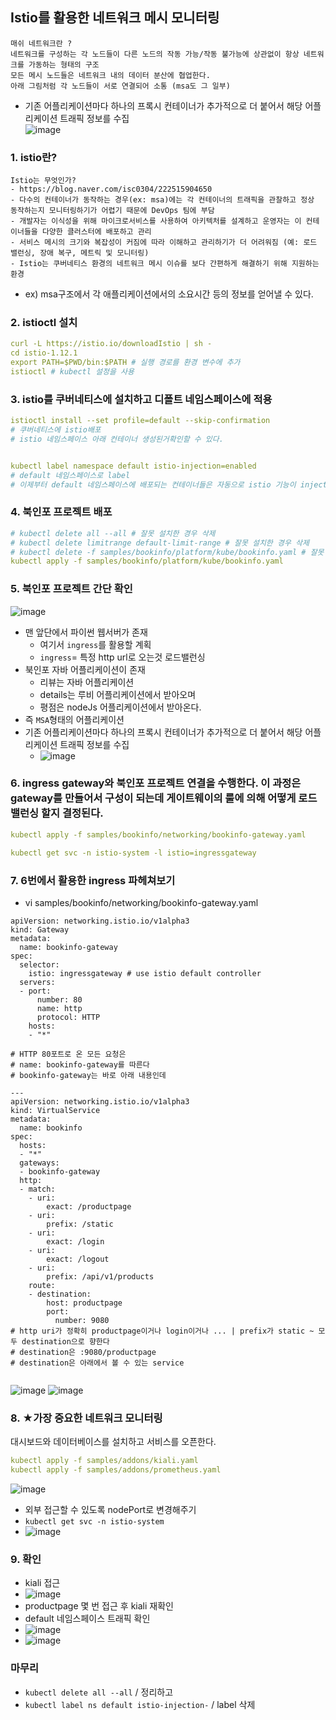 ## Istio를 활용한 네트워크 메시 모니터링

```
매쉬 네트워크란 ? 
네트워크를 구성하는 각 노드들이 다른 노드의 작동 가능/작동 불가능에 상관없이 항상 네트워크를 가동하는 형태의 구조
모든 메시 노드들은 네트워크 내의 데이터 분산에 협업한다.
아래 그림처럼 각 노드들이 서로 연결되어 소통 (msa도 그 일부)
```
- 기존 어플리케이션마다 하나의 프록시 컨테이너가 추가적으로 더 붙어서 해당 어플리케이션 트래픽 정보를 수집  
![image](https://user-images.githubusercontent.com/62214428/147644226-2af0e9fd-5e58-41a3-a359-567da3c435fc.png)

### 1. istio란?
```
Istio는 무엇인가?
- https://blog.naver.com/isc0304/222515904650
- 다수의 컨테이너가 동작하는 경우(ex: msa)에는 각 컨테이너의 트래픽을 관찰하고 정상 동작하는지 모니터링하기가 어렵기 때문에 DevOps 팀에 부담
- 개발자는 이식성을 위해 마이크로서비스를 사용하여 아키텍처를 설계하고 운영자는 이 컨테이너들을 다양한 클러스터에 배포하고 관리
- 서비스 메시의 크기와 복잡성이 커짐에 따라 이해하고 관리하기가 더 어려워짐 (예: 로드 밸런싱, 장애 복구, 메트릭 및 모니터링)
- Istio는 쿠버네티스 환경의 네트워크 메시 이슈를 보다 간편하게 해결하기 위해 지원하는 환경
```
- ex) msa구조에서 각 애플리케이션에서의 소요시간 등의 정보를 얻어낼 수 있다.

### 2. istioctl 설치

```yaml
curl -L https://istio.io/downloadIstio | sh -
cd istio-1.12.1
export PATH=$PWD/bin:$PATH # 실행 경로를 환경 변수에 추가
istioctl # kubectl 설정을 사용

```

### 3. istio를 쿠버네티스에 설치하고 디폴트 네임스페이스에 적용

```yaml
istioctl install --set profile=default --skip-confirmation 
# 쿠버네티스에 istio배포
# istio 네임스페이스 아래 컨테이너 생성된거확인할 수 있다. 


kubectl label namespace default istio-injection=enabled
# default 네임스페이스로 label
# 이제부터 default 네임스페이스에 배포되는 컨테이너들은 자동으로 istio 기능이 inject된다.
```

### 4. 북인포 프로젝트 배포 

```yaml
# kubectl delete all --all # 잘못 설치한 경우 삭제
# kubectl delete limitrange default-limit-range # 잘못 설치한 경우 삭제
# kubectl delete -f samples/bookinfo/platform/kube/bookinfo.yaml # 잘못 설치한 경우 삭제
kubectl apply -f samples/bookinfo/platform/kube/bookinfo.yaml
```

### 5. 북인포 프로젝트 간단 확인
![image](https://user-images.githubusercontent.com/62214428/147646450-c9b01cea-800d-4331-86b2-e2ebe0692c54.png)
- 맨 앞단에서 파이썬 웹서버가 존재
  - 여기서 `ingress`를 활용할 계획
  - `ingress`= 특정 http url로 오는것 로드밸런싱
- 북인포 자바 어플리케이션이 존재
  - 리뷰는 자바 어플리케이션
  - details는 루비 어플리케이션에서 받아오며
  - 평점은 nodeJs 어플리케이션에서 받아온다.
- 즉 `MSA`형태의 어플리케이션
- 기존 어플리케이션마다 하나의 프록시 컨테이너가 추가적으로 더 붙어서 해당 어플리케이션 트래픽 정보를 수집  
  - ![image](https://user-images.githubusercontent.com/62214428/147646786-bac7c7ad-6c7f-41c2-a1cc-2a31b044fbf7.png)

### 6. ingress gateway와 북인포 프로젝트 연결을 수행한다. 이 과정은 gateway를 만들어서 구성이 되는데 게이트웨이의 룰에 의해 어떻게 로드밸런싱 할지 결정된다.

```yaml
kubectl apply -f samples/bookinfo/networking/bookinfo-gateway.yaml

kubectl get svc -n istio-system -l istio=ingressgateway
```

### 7. 6번에서 활용한 ingress 파헤쳐보기
- vi samples/bookinfo/networking/bookinfo-gateway.yaml
```
apiVersion: networking.istio.io/v1alpha3
kind: Gateway
metadata:
  name: bookinfo-gateway
spec:
  selector:
    istio: ingressgateway # use istio default controller
  servers:
  - port:
      number: 80
      name: http
      protocol: HTTP
    hosts:
    - "*"
    
# HTTP 80포트로 온 모든 요청은 
# name: bookinfo-gateway를 따른다 
# bookinfo-gateway는 바로 아래 내용인데

---
apiVersion: networking.istio.io/v1alpha3
kind: VirtualService
metadata:
  name: bookinfo
spec:
  hosts:
  - "*"
  gateways:
  - bookinfo-gateway
  http:
  - match:
    - uri:
        exact: /productpage
    - uri:
        prefix: /static
    - uri:
        exact: /login
    - uri:
        exact: /logout
    - uri:
        prefix: /api/v1/products
    route:
    - destination:
        host: productpage
        port:
          number: 9080
# http uri가 정확히 productpage이거나 login이거나 ... | prefix가 static ~ 모두 destination으로 향한다
# destination은 :9080/productpage
# destination은 아래에서 볼 수 있는 service
         
```
![image](https://user-images.githubusercontent.com/62214428/147647467-fdb6b552-5d27-48c7-802d-d708f9708cf3.png)
![image](https://user-images.githubusercontent.com/62214428/147648990-8efecd51-81f9-4525-9c8f-5638be974c5f.png)


### 8. ★가장 중요한 네트워크 모니터링
대시보드와 데이터베이스를 설치하고 서비스를 오픈한다.

```yaml
kubectl apply -f samples/addons/kiali.yaml
kubectl apply -f samples/addons/prometheus.yaml
```
![image](https://user-images.githubusercontent.com/62214428/147650536-886d1418-c7f1-42d7-8e7f-370434f66247.png)
- 외부 접근할 수 있도록 nodePort로 변경해주기
- `kubectl get svc -n istio-system`
- ![image](https://user-images.githubusercontent.com/62214428/147650671-8b8b5dd4-5d1a-4043-8d1c-0b3b856f3269.png)

### 9. 확인
- kiali 접근
- ![image](https://user-images.githubusercontent.com/62214428/147650770-beb89b12-347c-48c1-bffb-fd8945098088.png)
- productpage 몇 번 접근 후 kiali 재확인
- default 네임스페이스 트래픽 확인
- ![image](https://user-images.githubusercontent.com/62214428/147651090-9d1c9243-393d-4846-a922-44cf87f126d5.png)
- ![image](https://user-images.githubusercontent.com/62214428/147651186-44e53ba0-2e4e-4fd7-a144-aef5128fb321.png)


### 마무리
- `kubectl delete all --all` / 정리하고
- `kubectl label ns default istio-injection-`  / label 삭제

